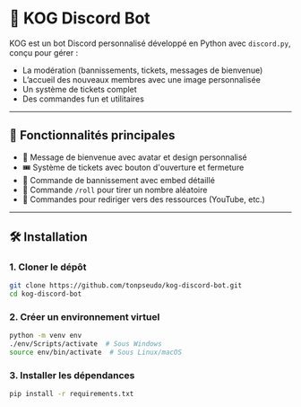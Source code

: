 # 🤖 KOG Discord Bot

KOG est un bot Discord personnalisé développé en Python avec `discord.py`, conçu pour gérer :
- La modération (bannissements, tickets, messages de bienvenue)
- L’accueil des nouveaux membres avec une image personnalisée
- Un système de tickets complet
- Des commandes fun et utilitaires

---

## 🚀 Fonctionnalités principales

- 👋 Message de bienvenue avec avatar et design personnalisé
- 🎟️ Système de tickets avec bouton d'ouverture et fermeture
- 🔨 Commande de bannissement avec embed détaillé
- 🎲 Commande `/roll` pour tirer un nombre aléatoire
- 🔗 Commandes pour rediriger vers des ressources (YouTube, etc.)

---

## 🛠️ Installation

### 1. Cloner le dépôt

```bash
git clone https://github.com/tonpseudo/kog-discord-bot.git
cd kog-discord-bot
```

### 2. Créer un environnement virtuel

```bash
python -m venv env
./env/Scripts/activate  # Sous Windows
source env/bin/activate  # Sous Linux/macOS
```

### 3. Installer les dépendances

```bash
pip install -r requirements.txt
```
